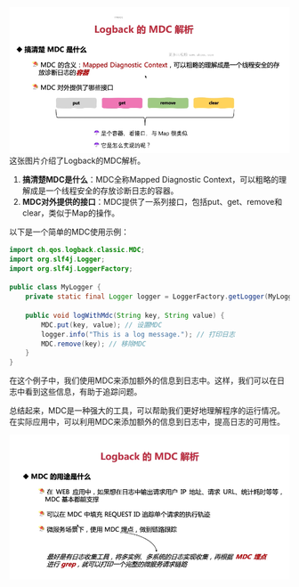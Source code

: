 ![alt text](image-45.png)
这张图片介绍了Logback的MDC解析。

1. **搞清楚MDC是什么**：MDC全称Mapped Diagnostic Context，可以粗略的理解成是一个线程安全的存放诊断日志的容器。
2. **MDC对外提供的接口**：MDC提供了一系列接口，包括put、get、remove和clear，类似于Map的操作。

以下是一个简单的MDC使用示例：

```java
import ch.qos.logback.classic.MDC;
import org.slf4j.Logger;
import org.slf4j.LoggerFactory;

public class MyLogger {
    private static final Logger logger = LoggerFactory.getLogger(MyLogger.class);

    public void logWithMdc(String key, String value) {
        MDC.put(key, value); // 设置MDC
        logger.info("This is a log message."); // 打印日志
        MDC.remove(key); // 移除MDC
    }
}
```

在这个例子中，我们使用MDC来添加额外的信息到日志中。这样，我们可以在日志中看到这些信息，有助于追踪问题。

总结起来，MDC是一种强大的工具，可以帮助我们更好地理解程序的运行情况。在实际应用中，可以利用MDC来添加额外的信息到日志中，提高日志的可用性。

![alt text](image-46.png)